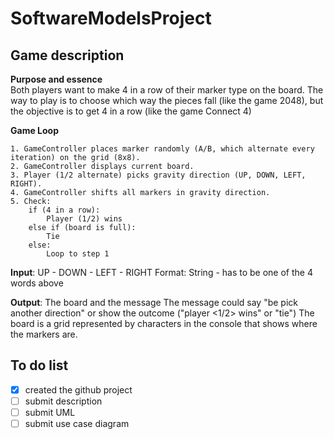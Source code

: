 # SoftwareModelsProject
## Game description
__Purpose and essence__<br>
Both players want to make 4 in a row of their marker type on the board. The way to play is to choose which way the pieces fall (like the game 2048), but the objective is to get 4 in a row (like the game Connect 4)

__Game Loop__<br>
```
1. GameController places marker randomly (A/B, which alternate every iteration) on the grid (8x8).
2. GameController displays current board.
3. Player (1/2 alternate) picks gravity direction (UP, DOWN, LEFT, RIGHT).
4. GameController shifts all markers in gravity direction.
5. Check:
    if (4 in a row):
        Player (1/2) wins
    else if (board is full):
        Tie
    else:
        Loop to step 1
```
__Input__: UP - DOWN - LEFT - RIGHT
Format: String - has to be one of the 4 words above

__Output__: The board and the message
The message could say "be pick another direction" or show the outcome ("player <1/2> wins" or "tie")
The board is a grid represented by characters in the console that shows where the markers are.

## To do list
- [x] created the github project 
- [ ] submit description
- [ ] submit UML
- [ ] submit use case diagram
